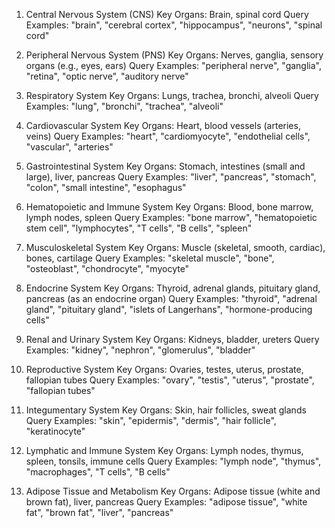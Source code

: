 1. Central Nervous System (CNS)
Key Organs: Brain, spinal cord
Query Examples: "brain", "cerebral cortex", "hippocampus", "neurons", "spinal cord"

2. Peripheral Nervous System (PNS)
Key Organs: Nerves, ganglia, sensory organs (e.g., eyes, ears)
Query Examples: "peripheral nerve", "ganglia", "retina", "optic nerve", "auditory nerve"

3. Respiratory System
Key Organs: Lungs, trachea, bronchi, alveoli
Query Examples: "lung", "bronchi", "trachea", "alveoli"

4. Cardiovascular System
Key Organs: Heart, blood vessels (arteries, veins)
Query Examples: "heart", "cardiomyocyte", "endothelial cells", "vascular", "arteries"

5. Gastrointestinal System
Key Organs: Stomach, intestines (small and large), liver, pancreas
Query Examples: "liver", "pancreas", "stomach", "colon", "small intestine", "esophagus"

6. Hematopoietic and Immune System
Key Organs: Blood, bone marrow, lymph nodes, spleen
Query Examples: "bone marrow", "hematopoietic stem cell", "lymphocytes", "T cells", "B cells", "spleen"

7. Musculoskeletal System
Key Organs: Muscle (skeletal, smooth, cardiac), bones, cartilage
Query Examples: "skeletal muscle", "bone", "osteoblast", "chondrocyte", "myocyte"

8. Endocrine System
Key Organs: Thyroid, adrenal glands, pituitary gland, pancreas (as an endocrine organ)
Query Examples: "thyroid", "adrenal gland", "pituitary gland", "islets of Langerhans", "hormone-producing cells"

9. Renal and Urinary System
Key Organs: Kidneys, bladder, ureters
Query Examples: "kidney", "nephron", "glomerulus", "bladder"

10. Reproductive System
Key Organs: Ovaries, testes, uterus, prostate, fallopian tubes
Query Examples: "ovary", "testis", "uterus", "prostate", "fallopian tubes"

11. Integumentary System
Key Organs: Skin, hair follicles, sweat glands
Query Examples: "skin", "epidermis", "dermis", "hair follicle", "keratinocyte"

12. Lymphatic and Immune System
Key Organs: Lymph nodes, thymus, spleen, tonsils, immune cells
Query Examples: "lymph node", "thymus", "macrophages", "T cells", "B cells"

13. Adipose Tissue and Metabolism
Key Organs: Adipose tissue (white and brown fat), liver, pancreas
Query Examples: "adipose tissue", "white fat", "brown fat", "liver", "pancreas"